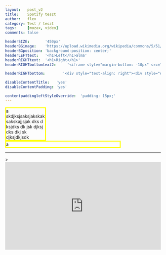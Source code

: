 ```yaml
---
layout:   post_v2
title:    Spotify teszt
author:   flex
category: Test / teszt
tags:     [muzax, video]
comments: false

headerSIZE:       '450px'
headerBGimage:    'https://upload.wikimedia.org/wikipedia/commons/5/51/Small_Red_Rose.JPG'
headerBGposition: 'background-position: center;'
headerLEFTtext:   '<h1>Left</h1>alma'
headerRIGHTtext:  '<h1>Right</h1>'
headerRIGHTbottomtext2:     '<iframe style="margin-bottom: -10px" src="https://open.spotify.com/embed/track/6fMZJZqhauwGrwobkPZVJ7?utm_source=generator" width="100%" height="80" frameBorder="0" allowfullscreen="" allow="autoplay; clipboard-write; encrypted-media; fullscreen; picture-in-picture"></iframe>'

headerRIGHTbottom:   	  '<div style="text-align: right"><div style="display: inline-block;font-size: 50%; margin-bottom: 0px;; background: black; color: white; padding: 5px;">Source: www.fleischmann.hu</div><br><iframe style="display: inline-block; margin-bottom: -9px;" src="https://open.spotify.com/embed/track/6fMZJZqhauwGrwobkPZVJ7?utm_source=generator" height="240" frameBorder="0" allowfullscreen="" allow="autoplay; clipboard-write; encrypted-media; fullscreen; picture-in-picture"></iframe></div>'

disableContentTitle:   'yes'
disableContentPadding: 'yes'

contentpaddingleftStyleOverride:  'padding: 15px;'
---
```


<div>
<div style="border: 3px solid yellow; width: 25%; display: inline-block">a skdjksjsaksjakskaksakskajjsjak dks d ksjdks dk jsk djksj dks dkj sk djksjdkjsdk</div><div style="border: 3px solid yellow; width: 73%; display: inline-block">a</div></div>

<hr/>>

<div style="position: relative; width: 100%; height: 0; padding-bottom: 56.25%;">
<iframe style="position: absolute; width: 100%; height: 100%;" src="https://www.youtube.com/embed/LZ2kSbSrDLs" title="YouTube video player" frameborder="0" allow="accelerometer; autoplay; clipboard-write; encrypted-media; gyroscope; picture-in-picture" allowfullscreen></iframe></div>
